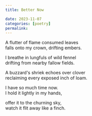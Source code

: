 ```yaml
---
title: Better Now

date: 2023-11-07
categories: [poetry] 
permalink:
---
```

A flutter of flame consumed leaves  
falls onto my crown, drifting embers.  

I breathe in lungfuls of wild fennel  
drifting from nearby fallow fields. 

A buzzard's shriek echoes over clover  
reclaiming every exposed inch of loam.  

I have so much time now.  
I hold it lightly in my hands,  

offer it to the churning sky,  
watch it flit away like a finch.  
